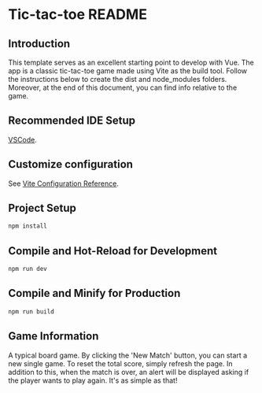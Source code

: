 # Tic-tac-toe README

## Introduction
This template serves as an excellent starting point to develop with Vue. The app is a classic tic-tac-toe game made using Vite as the build tool.
Follow the instructions below to create the dist and node_modules folders. Moreover, at the end of this document, you can find info relative to the game.

## Recommended IDE Setup

[VSCode](https://code.visualstudio.com/).

## Customize configuration

See [Vite Configuration Reference](https://vite.dev/config/).

## Project Setup

```sh
npm install
```

## Compile and Hot-Reload for Development

```sh
npm run dev
```

## Compile and Minify for Production

```sh
npm run build
```

## Game Information
A typical board game. By clicking the 'New Match' button, you can start a new single game. To reset the total score, simply refresh the page.
In addition to this, when the match is over, an alert will be displayed asking if the player wants to play again.
It's as simple as that!
